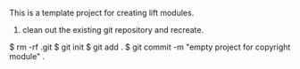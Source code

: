 This is a template project for creating lift modules. 

1. clean out the existing git repository and recreate. 

$ rm -rf .git 
$ git init 
$ git add .
$ git commit -m "empty project for copyright module" .
